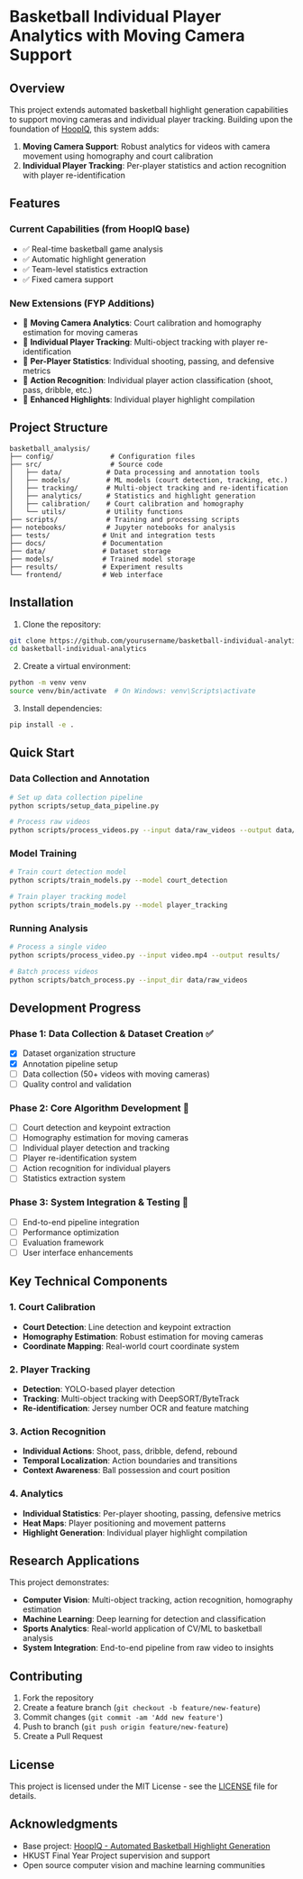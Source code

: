 # Basketball Individual Player Analytics with Moving Camera Support

## Overview
This project extends automated basketball highlight generation capabilities to support moving cameras and individual player tracking. Building upon the foundation of [HoopIQ](https://github.com/candylyt/automated-basketball-highlight-generation), this system adds:

1. **Moving Camera Support**: Robust analytics for videos with camera movement using homography and court calibration
2. **Individual Player Tracking**: Per-player statistics and action recognition with player re-identification

## Features

### Current Capabilities (from HoopIQ base)
- ✅ Real-time basketball game analysis
- ✅ Automatic highlight generation
- ✅ Team-level statistics extraction
- ✅ Fixed camera support

### New Extensions (FYP Additions)
- 🚧 **Moving Camera Analytics**: Court calibration and homography estimation for moving cameras
- 🚧 **Individual Player Tracking**: Multi-object tracking with player re-identification
- 🚧 **Per-Player Statistics**: Individual shooting, passing, and defensive metrics
- 🚧 **Action Recognition**: Individual player action classification (shoot, pass, dribble, etc.)
- 🚧 **Enhanced Highlights**: Individual player highlight compilation

## Project Structure

```
basketball_analysis/
├── config/              # Configuration files
├── src/                 # Source code
│   ├── data/           # Data processing and annotation tools
│   ├── models/         # ML models (court detection, tracking, etc.)
│   ├── tracking/       # Multi-object tracking and re-identification
│   ├── analytics/      # Statistics and highlight generation
│   ├── calibration/    # Court calibration and homography
│   └── utils/          # Utility functions
├── scripts/            # Training and processing scripts
├── notebooks/          # Jupyter notebooks for analysis
├── tests/             # Unit and integration tests
├── docs/              # Documentation
├── data/              # Dataset storage
├── models/            # Trained model storage
├── results/           # Experiment results
└── frontend/          # Web interface
```

## Installation

1. Clone the repository:
```bash
git clone https://github.com/yourusername/basketball-individual-analytics.git
cd basketball-individual-analytics
```

2. Create a virtual environment:
```bash
python -m venv venv
source venv/bin/activate  # On Windows: venv\Scripts\activate
```

3. Install dependencies:
```bash
pip install -e .
```

## Quick Start

### Data Collection and Annotation
```bash
# Set up data collection pipeline
python scripts/setup_data_pipeline.py

# Process raw videos
python scripts/process_videos.py --input data/raw_videos --output data/processed
```

### Model Training
```bash
# Train court detection model
python scripts/train_models.py --model court_detection

# Train player tracking model
python scripts/train_models.py --model player_tracking
```

### Running Analysis
```bash
# Process a single video
python scripts/process_video.py --input video.mp4 --output results/

# Batch process videos
python scripts/batch_process.py --input_dir data/raw_videos
```

## Development Progress

### Phase 1: Data Collection & Dataset Creation ✅
- [x] Dataset organization structure
- [x] Annotation pipeline setup
- [ ] Data collection (50+ videos with moving cameras)
- [ ] Quality control and validation

### Phase 2: Core Algorithm Development 🚧
- [ ] Court detection and keypoint extraction
- [ ] Homography estimation for moving cameras
- [ ] Individual player detection and tracking
- [ ] Player re-identification system
- [ ] Action recognition for individual players
- [ ] Statistics extraction system

### Phase 3: System Integration & Testing 🚧
- [ ] End-to-end pipeline integration
- [ ] Performance optimization
- [ ] Evaluation framework
- [ ] User interface enhancements

## Key Technical Components

### 1. Court Calibration
- **Court Detection**: Line detection and keypoint extraction
- **Homography Estimation**: Robust estimation for moving cameras
- **Coordinate Mapping**: Real-world court coordinate system

### 2. Player Tracking
- **Detection**: YOLO-based player detection
- **Tracking**: Multi-object tracking with DeepSORT/ByteTrack
- **Re-identification**: Jersey number OCR and feature matching

### 3. Action Recognition
- **Individual Actions**: Shoot, pass, dribble, defend, rebound
- **Temporal Localization**: Action boundaries and transitions
- **Context Awareness**: Ball possession and court position

### 4. Analytics
- **Individual Statistics**: Per-player shooting, passing, defensive metrics
- **Heat Maps**: Player positioning and movement patterns
- **Highlight Generation**: Individual player highlight compilation

## Research Applications

This project demonstrates:
- **Computer Vision**: Multi-object tracking, action recognition, homography estimation
- **Machine Learning**: Deep learning for detection and classification
- **Sports Analytics**: Real-world application of CV/ML to basketball analysis
- **System Integration**: End-to-end pipeline from raw video to insights

## Contributing

1. Fork the repository
2. Create a feature branch (`git checkout -b feature/new-feature`)
3. Commit changes (`git commit -am 'Add new feature'`)
4. Push to branch (`git push origin feature/new-feature`)
5. Create a Pull Request

## License

This project is licensed under the MIT License - see the [LICENSE](LICENSE) file for details.

## Acknowledgments

- Base project: [HoopIQ - Automated Basketball Highlight Generation](https://github.com/candylyt/automated-basketball-highlight-generation)
- HKUST Final Year Project supervision and support
- Open source computer vision and machine learning communities
